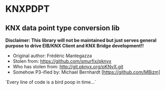 # KNXPDPT

## KNX data point type conversion lib

**Disclaimer: This library will not be maintained but just serves general purpose to drive EIB/KNX Client and KNX Bridge development!!**

- Original author: Frédéric Mantegazza
- Stolen from: https://github.com/smurfix/pknyx
- Who has stolen from: http://git.pknyx.org/pKNyX.git
- Somehow P3-ified by: Michael Bernhardt [https://github.com/MBizm]

´Every line of code is a bird poop in time...´
